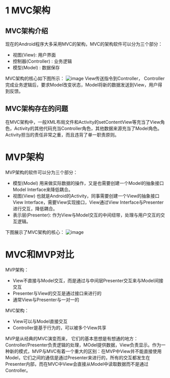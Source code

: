 # 1 MVC架构
## MVC架构介绍
现在的Android程序大多采用MVC的架构，MVC的架构软件可以分为三个部分：
- 视图(View): 用户界面
- 控制器(Controller) : 业务逻辑
- 模型(Model) : 数据保存

MVC架构的核心如下图所示：
![image](http://img.blog.csdn.net/20150511165134625)
View传送指令到Controller， Controller完成业务逻辑后，要求Model改变状态，Model将新的数据发送到View，用户得到反馈。
## MVC架构存在的问题
在MVC架构中，一般XML布局文件和Activity的setContentView等充当了View角色，Activity的其他代码充当Controller角色，其他数据来源充当了Model角色。Activity担当的责任非常之重，而且违背了单一职责原则。

# MVP架构
MVP架构的软件可以分为三个部分：
- 模型(Model) 用来做实际数据的操作，又是也需要创建一个Model的抽象接口Model Interface来降低耦合。
- 视图(View) 也就是Android的Activity，同事需要创建一个View的抽象接口View Interface，需要View实现接口，View通过View Interface与Presenter进行交互，降低耦合。
- 表示层(Presenter): 作为View与Model交互的中间纽带，处理与用户交互的交互逻辑。

下图展示了MVC架构的核心：
![image](http://img.blog.csdn.net/20150511165134625)

# MVC和MVP对比
MVP架构：
- View不直接与Model交互，而是通过与中间层Presenter交互来与Model间接交互
- Presenter与View的交互是通过接口来进行的
- 通常View与Presenter与一对一的

MVC架构：
- View可以与Model直接交互
- Controller是基于行为的，可以被多个View共享

MVP是从经典的MVC演变而来， 它们的基本思想是有想通的地方：Controller/Presenter负责逻辑的处理，MOdel提供数据，View负责显示。作为一种新的模式，MVP与MVC有着一个重大的区别：在MVP中View并不能直接使用Model，它们之间的通信是通过Presenter来进行的，所有的交互都发生在Presenter内部，而在MVC中View会直接从Model中读取数据而不是通过Controller。


